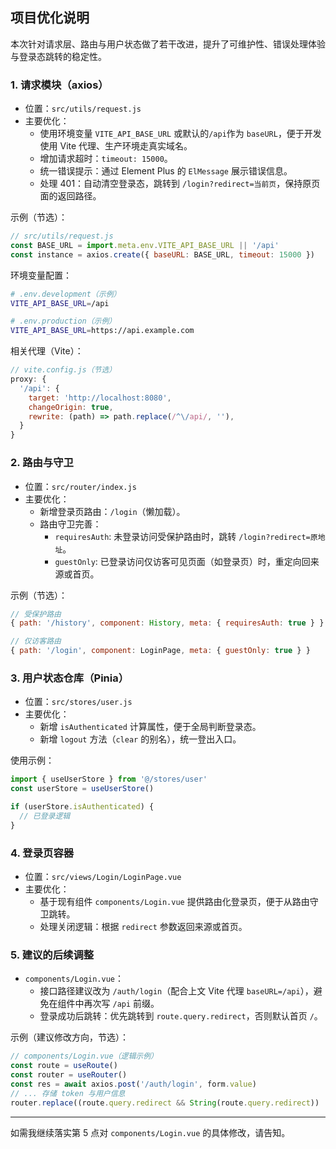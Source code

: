 ## 项目优化说明

本次针对请求层、路由与用户状态做了若干改进，提升了可维护性、错误处理体验与登录态跳转的稳定性。

### 1. 请求模块（axios）
- 位置：`src/utils/request.js`
- 主要优化：
  - 使用环境变量 `VITE_API_BASE_URL` 或默认的`/api`作为 `baseURL`，便于开发使用 Vite 代理、生产环境走真实域名。
  - 增加请求超时：`timeout: 15000`。
  - 统一错误提示：通过 Element Plus 的 `ElMessage` 展示错误信息。
  - 处理 401：自动清空登录态，跳转到 `/login?redirect=当前页`，保持原页面的返回路径。

示例（节选）：
```js
// src/utils/request.js
const BASE_URL = import.meta.env.VITE_API_BASE_URL || '/api'
const instance = axios.create({ baseURL: BASE_URL, timeout: 15000 })
```

环境变量配置：
```bash
# .env.development（示例）
VITE_API_BASE_URL=/api

# .env.production（示例）
VITE_API_BASE_URL=https://api.example.com
```

相关代理（Vite）：
```js
// vite.config.js（节选）
proxy: {
  '/api': {
    target: 'http://localhost:8080',
    changeOrigin: true,
    rewrite: (path) => path.replace(/^\/api/, ''),
  }
}
```

### 2. 路由与守卫
- 位置：`src/router/index.js`
- 主要优化：
  - 新增登录页路由：`/login`（懒加载）。
  - 路由守卫完善：
    - `requiresAuth`: 未登录访问受保护路由时，跳转 `/login?redirect=原地址`。
    - `guestOnly`: 已登录访问仅访客可见页面（如登录页）时，重定向回来源或首页。

示例（节选）：
```js
// 受保护路由
{ path: '/history', component: History, meta: { requiresAuth: true } }

// 仅访客路由
{ path: '/login', component: LoginPage, meta: { guestOnly: true } }
```

### 3. 用户状态仓库（Pinia）
- 位置：`src/stores/user.js`
- 主要优化：
  - 新增 `isAuthenticated` 计算属性，便于全局判断登录态。
  - 新增 `logout` 方法（`clear` 的别名），统一登出入口。

使用示例：
```js
import { useUserStore } from '@/stores/user'
const userStore = useUserStore()

if (userStore.isAuthenticated) {
  // 已登录逻辑
}
```

### 4. 登录页容器
- 位置：`src/views/Login/LoginPage.vue`
- 主要优化：
  - 基于现有组件 `components/Login.vue` 提供路由化登录页，便于从路由守卫跳转。
  - 处理关闭逻辑：根据 `redirect` 参数返回来源或首页。

### 5. 建议的后续调整
- `components/Login.vue`：
  - 接口路径建议改为 `/auth/login`（配合上文 Vite 代理 `baseURL=/api`），避免在组件中再次写 `/api` 前缀。
  - 登录成功后跳转：优先跳转到 `route.query.redirect`，否则默认首页 `/`。

示例（建议修改方向，节选）：
```js
// components/Login.vue（逻辑示例）
const route = useRoute()
const router = useRouter()
const res = await axios.post('/auth/login', form.value)
// ... 存储 token 与用户信息
router.replace((route.query.redirect && String(route.query.redirect)) || '/')
```

---

如需我继续落实第 5 点对 `components/Login.vue` 的具体修改，请告知。 


